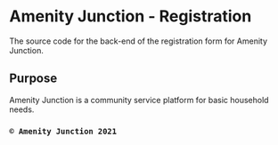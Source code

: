 # Amenity Junction - Registration
The source code for the back-end of the registration form for Amenity Junction.

## Purpose
Amenity Junction is a community service platform for basic household needs.

### `© Amenity Junction 2021`
